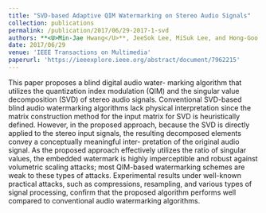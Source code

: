 ```yaml
---
title: "SVD-based Adaptive QIM Watermarking on Stereo Audio Signals"
collection: publications
permalink: /publication/2017/06/29-2017-1-svd
authors: **<U>Min-Jae Hwang</U>**, JeeSok Lee, MiSuk Lee, and Hong-Goo Kang
date: 2017/06/29
venue: 'IEEE Transactions on Multimedia'
paperurl: 'https://ieeexplore.ieee.org/abstract/document/7962215'
---
```

This paper proposes a blind digital audio water- marking algorithm that utilizes the quantization index modulation (QIM) and the singular value decomposition (SVD) of stereo audio signals. Conventional SVD-based blind audio watermarking algorithms lack physical interpretation since the matrix construction method for the input matrix for SVD is heuristically defined. However, in the proposed approach, because the SVD is directly applied to the stereo input signals, the resulting decomposed elements convey a conceptually meaningful inter- pretation of the original audio signal. As the proposed approach effectively utilizes the ratio of singular values, the embedded watermark is highly imperceptible and robust against volumetric scaling attacks; most QIM-based watermarking schemes are weak to these types of attacks. Experimental results under well-known practical attacks, such as compressions, resampling, and various types of signal processing, confirm that the proposed algorithm performs well compared to conventional audio watermarking algorithms.
